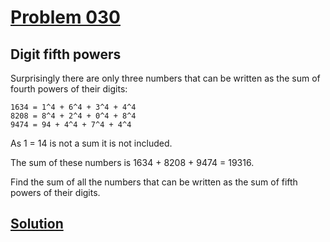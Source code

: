 # [Problem 030](https://projecteuler.net/problem=30)
## Digit fifth powers

Surprisingly there are only three numbers that can be written as the sum of fourth powers of their digits:

    1634 = 1^4 + 6^4 + 3^4 + 4^4
    8208 = 8^4 + 2^4 + 0^4 + 8^4
    9474 = 94 + 4^4 + 7^4 + 4^4

As 1 = 14 is not a sum it is not included.

The sum of these numbers is 1634 + 8208 + 9474 = 19316.

Find the sum of all the numbers that can be written as the sum of fifth powers of their digits.


[Solution](https://github.com/Gott50/ProjectEuler-Odyssey/blob/master/Project%20Euler/src/problems/P030_Digit_fifth_powers.java)
---

